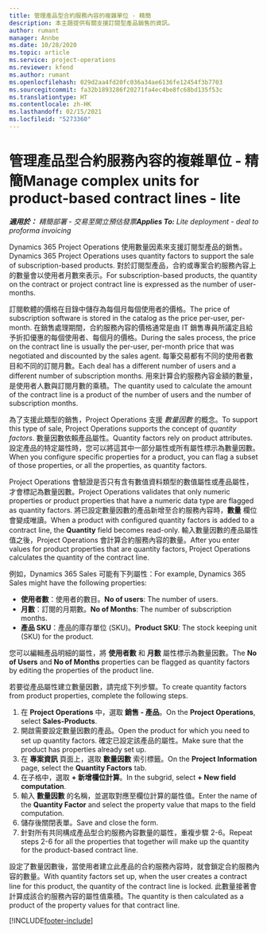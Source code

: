 ```yaml
---
title: 管理產品型合約服務內容的複雜單位 - 精簡
description: 本主題提供有關支援訂閱型產品銷售的資訊。
author: rumant
manager: Annbe
ms.date: 10/28/2020
ms.topic: article
ms.service: project-operations
ms.reviewer: kfend
ms.author: rumant
ms.openlocfilehash: 029d2aa4fd20fc036a34ae6136fe12454f3b7703
ms.sourcegitcommit: fa32b1893286f20271fa4ec4be8fc68bd135f53c
ms.translationtype: HT
ms.contentlocale: zh-HK
ms.lasthandoff: 02/15/2021
ms.locfileid: "5273360"
---
```

# <a name="manage-complex-units-for-product-based-contract-lines---lite"></a><span data-ttu-id="b302e-103">管理產品型合約服務內容的複雜單位 - 精簡</span><span class="sxs-lookup"><span data-stu-id="b302e-103">Manage complex units for product-based contract lines - lite</span></span>

<span data-ttu-id="b302e-104">_**適用於：** 精簡部署 - 交易至開立預估發票_</span><span class="sxs-lookup"><span data-stu-id="b302e-104">_**Applies To:** Lite deployment - deal to proforma invoicing_</span></span>

<span data-ttu-id="b302e-105">Dynamics 365 Project Operations 使用數量因素來支援訂閱型產品的銷售。</span><span class="sxs-lookup"><span data-stu-id="b302e-105">Dynamics 365 Project Operations uses quantity factors to support the sale of subscription-based products.</span></span> <span data-ttu-id="b302e-106">對於訂閱型產品，合約或專案合約服務內容上的數量會以使用者月數來表示。</span><span class="sxs-lookup"><span data-stu-id="b302e-106">For subscription-based products, the quantity on the contract or project contract line is expressed as the number of user-months.</span></span>

<span data-ttu-id="b302e-107">訂閱軟體的價格在目錄中儲存為每個月每個使用者的價格。</span><span class="sxs-lookup"><span data-stu-id="b302e-107">The price of subscription software is stored in the catalog as the price per-user, per-month.</span></span> <span data-ttu-id="b302e-108">在銷售處理期間，合約服務內容的價格通常是由 IT 銷售專員所議定且給予折扣優惠的每個使用者、每個月的價格。</span><span class="sxs-lookup"><span data-stu-id="b302e-108">During the sales process, the price on the contract line is usually the per-user, per-month price that was negotiated and discounted by the sales agent.</span></span> <span data-ttu-id="b302e-109">每筆交易都有不同的使用者數目和不同的訂閱月數。</span><span class="sxs-lookup"><span data-stu-id="b302e-109">Each deal has a different number of users and a different number of subscription months.</span></span> <span data-ttu-id="b302e-110">用來計算合約服務內容金額的數量，是使用者人數與訂閱月數的乘積。</span><span class="sxs-lookup"><span data-stu-id="b302e-110">The quantity used to calculate the amount of the contract line is a product of the number of users and the number of subscription months.</span></span>

<span data-ttu-id="b302e-111">為了支援此類型的銷售，Project Operations 支援 *數量因數* 的概念。</span><span class="sxs-lookup"><span data-stu-id="b302e-111">To support this type of sale, Project Operations supports the concept of *quantity factors*.</span></span> <span data-ttu-id="b302e-112">數量因數依賴產品屬性。</span><span class="sxs-lookup"><span data-stu-id="b302e-112">Quantity factors rely on product attributes.</span></span> <span data-ttu-id="b302e-113">設定產品的特定屬性時，您可以將這其中一部分屬性或所有屬性標示為數量因數。</span><span class="sxs-lookup"><span data-stu-id="b302e-113">When you configure specific properties for a product, you can flag a subset of those properties, or all the properties, as quantity factors.</span></span>

<span data-ttu-id="b302e-114">Project Operations 會驗證是否只有含有數值資料類型的數值屬性或產品屬性，才會標記為數量因數。</span><span class="sxs-lookup"><span data-stu-id="b302e-114">Project Operations validates that only numeric properties or product properties that have a numeric data type are flagged as quantity factors.</span></span> <span data-ttu-id="b302e-115">將已設定數量因數的產品新增至合約服務內容時，**數量** 欄位會變成唯讀。</span><span class="sxs-lookup"><span data-stu-id="b302e-115">When a product with configured quantity factors is added to a contract line, the **Quantity** field  becomes read-only.</span></span> <span data-ttu-id="b302e-116">輸入數量因數的產品屬性值之後，Project Operations 會計算合約服務內容的數量。</span><span class="sxs-lookup"><span data-stu-id="b302e-116">After you enter values for product properties that are quantity factors, Project Operations calculates the quantity of the contract line.</span></span>

<span data-ttu-id="b302e-117">例如，Dynamics 365 Sales 可能有下列屬性：</span><span class="sxs-lookup"><span data-stu-id="b302e-117">For example, Dynamics 365 Sales might have the following properties:</span></span>

- <span data-ttu-id="b302e-118">**使用者數**：使用者的數目。</span><span class="sxs-lookup"><span data-stu-id="b302e-118">**No of users**: The number of users.</span></span>
- <span data-ttu-id="b302e-119">**月數**：訂閱的月期數。</span><span class="sxs-lookup"><span data-stu-id="b302e-119">**No of Months**: The number of subscription months.</span></span>
- <span data-ttu-id="b302e-120">**產品 SKU**：產品的庫存單位 (SKU)。</span><span class="sxs-lookup"><span data-stu-id="b302e-120">**Product SKU**: The stock keeping unit (SKU) for the product.</span></span>

<span data-ttu-id="b302e-121">您可以編輯產品明細的屬性，將 **使用者數** 和 **月數** 屬性標示為數量因數。</span><span class="sxs-lookup"><span data-stu-id="b302e-121">The **No of Users** and **No of Months** properties can be flagged as quantity factors by editing the properties of the product line.</span></span>

<span data-ttu-id="b302e-122">若要從產品屬性建立數量因數，請完成下列步驟。</span><span class="sxs-lookup"><span data-stu-id="b302e-122">To create quantity factors from product properties, complete the following steps.</span></span>

1. <span data-ttu-id="b302e-123">在 **Project Operations** 中，選取 **銷售 - 產品**。</span><span class="sxs-lookup"><span data-stu-id="b302e-123">On the **Project Operations**, select **Sales-Products**.</span></span>
2. <span data-ttu-id="b302e-124">開啟需要設定數量因數的產品。</span><span class="sxs-lookup"><span data-stu-id="b302e-124">Open the product for which you need to set up quantity factors.</span></span> <span data-ttu-id="b302e-125">確定已設定該產品的屬性。</span><span class="sxs-lookup"><span data-stu-id="b302e-125">Make sure that the product has properties already set up.</span></span>
3. <span data-ttu-id="b302e-126">在 **專案資訊** 頁面上，選取 **數量因數** 索引標籤。</span><span class="sxs-lookup"><span data-stu-id="b302e-126">On the **Project Information** page, select the **Quantity Factors** tab.</span></span>
4. <span data-ttu-id="b302e-127">在子格中，選取 **+ 新增欄位計算**。</span><span class="sxs-lookup"><span data-stu-id="b302e-127">In the subgrid, select **+ New field computation**.</span></span>
5. <span data-ttu-id="b302e-128">輸入 **數量因數** 的名稱，並選取對應至欄位計算的屬性值。</span><span class="sxs-lookup"><span data-stu-id="b302e-128">Enter the name of the **Quantity Factor** and select the property value that maps to the field computation.</span></span>
6. <span data-ttu-id="b302e-129">儲存後關閉表單。</span><span class="sxs-lookup"><span data-stu-id="b302e-129">Save and close the form.</span></span>
7. <span data-ttu-id="b302e-130">針對所有共同構成產品型合約服務內容數量的屬性，重複步驟 2-6。</span><span class="sxs-lookup"><span data-stu-id="b302e-130">Repeat steps 2-6 for all the properties that together will make up the quantity for the product-based contract line.</span></span>

<span data-ttu-id="b302e-131">設定了數量因數後，當使用者建立此產品的合約服務內容時，就會鎖定合約服務內容的數量。</span><span class="sxs-lookup"><span data-stu-id="b302e-131">With quantity factors set up, when the user creates a contract line for this product, the quantity of the contract line is locked.</span></span> <span data-ttu-id="b302e-132">此數量接著會計算成該合約服務內容的屬性值乘積。</span><span class="sxs-lookup"><span data-stu-id="b302e-132">The quantity is then calculated as a product of the property values for that contract line.</span></span>


[!INCLUDE[footer-include](../../includes/footer-banner.md)]